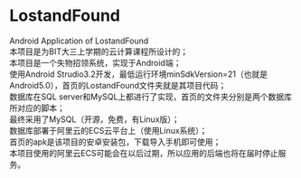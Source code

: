 # LostandFound  
Android Application of LostandFound  
本项目是为BIT大三上学期的云计算课程所设计的；  
本项目是一个失物招领系统，实现于Android端；  
使用Android Strudio3.2开发，最低运行环境minSdkVersion=21（也就是Android5.0），首页的LostandFound文件夹就是其项目代码；  
数据库在SQL server和MySQL上都进行了实现，首页的文件夹分别是两个数据库所对应的脚本；  
最终采用了MySQL（开源，免费，有Linux版）；  
数据库部署于阿里云的ECS云平台上（使用Linux系统）；  
首页的apk是该项目的安卓安装包，下载导入手机即可使用；  
本项目使用的阿里云ECS可能会在以后过期，所以应用的后端也将在届时停止服务。  
